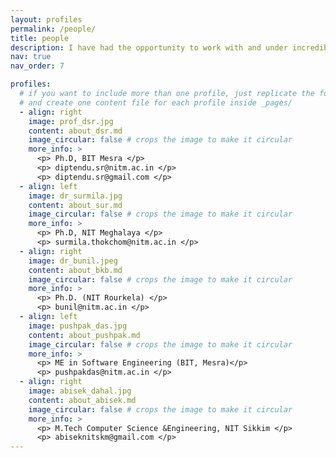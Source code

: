 ```yaml
---
layout: profiles
permalink: /people/
title: people
description: I have had the opportunity to work with and under incredibly talented and intellectual individuals and supervisors, and I am currently collaborating with some equally talented people.
nav: true
nav_order: 7

profiles:
  # if you want to include more than one profile, just replicate the following block
  # and create one content file for each profile inside _pages/
  - align: right
    image: prof_dsr.jpg
    content: about_dsr.md
    image_circular: false # crops the image to make it circular
    more_info: >
      <p> Ph.D, BIT Mesra </p>
      <p> diptendu.sr@nitm.ac.in </p>
      <p> diptendu.sr@gmail.com </p>
  - align: left
    image: dr_surmila.jpg
    content: about_sur.md
    image_circular: false # crops the image to make it circular
    more_info: >
      <p> Ph.D, NIT Meghalaya </p>
      <p> surmila.thokchom@nitm.ac.in </p>
  - align: right
    image: dr_bunil.jpeg
    content: about_bkb.md
    image_circular: false # crops the image to make it circular
    more_info: >
      <p> Ph.D. (NIT Rourkela) </p>
      <p> bunil@nitm.ac.in </p>
  - align: left
    image: pushpak_das.jpg
    content: about_pushpak.md
    image_circular: false # crops the image to make it circular
    more_info: >
      <p> ME in Software Engineering (BIT, Mesra)</p>
      <p> pushpakdas@nitm.ac.in </p>
  - align: right
    image: abisek_dahal.jpg
    content: about_abisek.md
    image_circular: false # crops the image to make it circular
    more_info: >
      <p> M.Tech Computer Science &Engineering, NIT Sikkim </p>
      <p> abiseknitskm@gmail.com </p>
---
```

